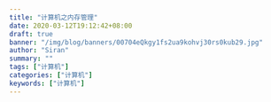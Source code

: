 ```yaml
---
title: "计算机之内存管理"
date: 2020-03-12T19:12:42+08:00
draft: true
banner: "/img/blog/banners/00704eQkgy1fs2ua9kohvj30rs0kub29.jpg"
author: "Siran"
summary: ""
tags: ["计算机"]
categories: ["计算机"]
keywords: ["计算机"]
---
```


